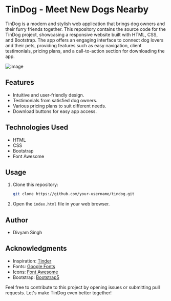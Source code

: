 # TinDog - Meet New Dogs Nearby

TinDog is a modern and stylish web application that brings dog owners and their furry friends together. This repository contains the source code for the TinDog project, showcasing a responsive website built with HTML, CSS, and Bootstrap. The app offers an engaging interface to connect dog lovers and their pets, providing features such as easy navigation, client testimonials, pricing plans, and a call-to-action section for downloading the app.

![image](https://github.com/Lucifer1811/TinDog/assets/98603982/fda3ebb3-7e47-49ea-9ef8-adb5d8eca622)

## Features

- Intuitive and user-friendly design.
- Testimonials from satisfied dog owners.
- Various pricing plans to suit different needs.
- Download buttons for easy app access.

## Technologies Used

- HTML
- CSS
- Bootstrap
- Font Awesome

## Usage

1. Clone this repository:
   ```bash
   git clone https://github.com/your-username/tindog.git
   ```

2. Open the `index.html` file in your web browser.

## Author

- Divyam Singh

## Acknowledgments

- Inspiration: [Tinder](https://www.tinder.com/)
- Fonts: [Google Fonts](https://fonts.google.com/)
- Icons: [Font Awesome](https://fontawesome.com/)
- Bootstrap: [Bootstrap5](https://getbootstrap.com/)

Feel free to contribute to this project by opening issues or submitting pull requests. Let's make TinDog even better together!
